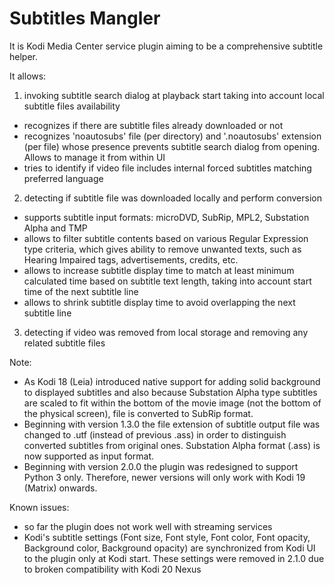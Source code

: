 Subtitles Mangler
=================

It is Kodi Media Center service plugin aiming to be a comprehensive subtitle helper.

It allows:
1) invoking subtitle search dialog at playback start taking into account local subtitle files availability
- recognizes if there are subtitle files already downloaded or not
- recognizes 'noautosubs' file (per directory) and '.noautosubs' extension (per file) whose presence prevents subtitle search dialog from opening. Allows to manage it from within UI
- tries to identify if video file includes internal forced subtitles matching preferred language

2) detecting if subtitle file was downloaded locally and perform conversion
- supports subtitle input formats: microDVD, SubRip, MPL2, Substation Alpha and TMP
- allows to filter subtitle contents based on various Regular Expression type criteria, which gives ability to remove unwanted texts, such as Hearing Impaired tags, advertisements, credits, etc.
- allows to increase subtitle display time to match at least minimum calculated time based on subtitle text length, taking into account start time of the next subtitle line
- allows to shrink subtitle display time to avoid overlapping the next subtitle line

3) detecting if video was removed from local storage and removing any related subtitle files


Note:
- As Kodi 18 (Leia) introduced native support for adding solid background to displayed subtitles and also because Substation Alpha type subtitles are scaled to fit within the bottom of the movie image (not the bottom of the physical screen), file is converted to SubRip format.
- Beginning with version 1.3.0 the file extension of subtitle output file was changed to .utf (instead of previous .ass) in order to distinguish converted subtitles from original ones. Substation Alpha format (.ass) is now supported as input format.
- Beginning with version 2.0.0 the plugin was redesigned to support Python 3 only. Therefore, newer versions will only work with Kodi 19 (Matrix) onwards.


Known issues:
- so far the plugin does not work well with streaming services
- Kodi's subtitle settings (Font size, Font style, Font color, Font opacity, Background color, Background opacity) are synchronized from Kodi UI to the plugin only at Kodi start. These settings were removed in 2.1.0 due to broken compatibility with Kodi 20 Nexus